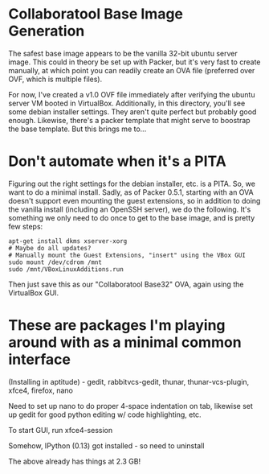 Collaboratool Base Image Generation
===================================

The safest base image appears to be the vanilla 32-bit ubuntu server image. This
could in theory be set up with Packer, but it's very fast to create manually, at
which point you can readily create an OVA file (preferred over OVF, which is
multiple files).

For now, I've created a v1.0 OVF file immediately after verifying the ubuntu
server VM booted in VirtualBox. Additionally, in this directory, you'll see some
debian installer settings. They aren't quite perfect but probably good enough.
Likewise, there's a packer template that might serve to boostrap the base
template. But this brings me to...

Don't automate when it's a PITA
===============================

Figuring out the right settings for the debian installer, etc. is a PITA. So, we
want to do a minimal install. Sadly, as of Packer 0.5.1, starting with an OVA
doesn't support even mounting the guest extensions, so in addition to doing the
vanilla install (including an OpenSSH server), we do the following. It's
something we only need to do once to get to the base image, and is pretty few
steps:


    apt-get install dkms xserver-xorg
    # Maybe do all updates?
    # Manually mount the Guest Extensions, "insert" using the VBox GUI
    sudo mount /dev/cdrom /mnt
    sudo /mnt/VBoxLinuxAdditions.run

Then just save this as our "Collaboratool Base32" OVA, again using the
VirtualBox GUI.

These are packages I'm playing around with as a minimal common interface
========================================================================

(Installing in aptitude) - gedit, rabbitvcs-gedit, thunar, thunar-vcs-plugin,
xfce4, firefox, nano

Need to set up nano to do proper 4-space indentation on tab, likewise set up
gedit for good python editing w/ code highlighting, etc.

To start GUI, run xfce4-session

Somehow, IPython (0.13) got installed - so need to uninstall

The above already has things at 2.3 GB!


